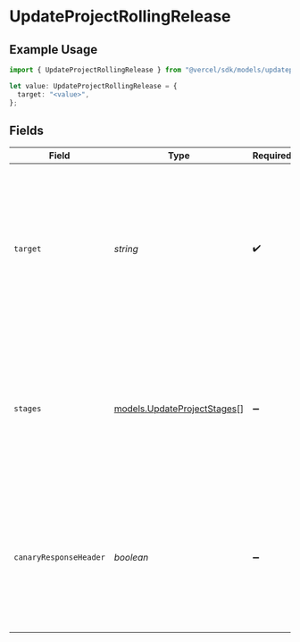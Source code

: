 # UpdateProjectRollingRelease

## Example Usage

```typescript
import { UpdateProjectRollingRelease } from "@vercel/sdk/models/updateprojectop.js";

let value: UpdateProjectRollingRelease = {
  target: "<value>",
};
```

## Fields

| Field                                                                                                                                                       | Type                                                                                                                                                        | Required                                                                                                                                                    | Description                                                                                                                                                 |
| ----------------------------------------------------------------------------------------------------------------------------------------------------------- | ----------------------------------------------------------------------------------------------------------------------------------------------------------- | ----------------------------------------------------------------------------------------------------------------------------------------------------------- | ----------------------------------------------------------------------------------------------------------------------------------------------------------- |
| `target`                                                                                                                                                    | *string*                                                                                                                                                    | :heavy_check_mark:                                                                                                                                          | The environment that the release targets, currently only supports production. Adding in case we want to configure with alias groups or custom environments. |
| `stages`                                                                                                                                                    | [models.UpdateProjectStages](../models/updateprojectstages.md)[]                                                                                            | :heavy_minus_sign:                                                                                                                                          | An array of all the stages required during a deployment release. each stage requires an approval before advancing to the next stage.                        |
| `canaryResponseHeader`                                                                                                                                      | *boolean*                                                                                                                                                   | :heavy_minus_sign:                                                                                                                                          | Whether the request served by a canary deployment should return a header indicating a canary was served. Defaults to `false` when omitted.                  |